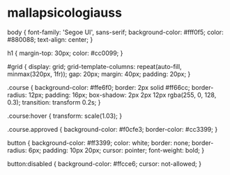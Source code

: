 # mallapsicologiauss
body {
  font-family: 'Segoe UI', sans-serif;
  background-color: #fff0f5;
  color: #880088;
  text-align: center;
}

h1 {
  margin-top: 30px;
  color: #cc0099;
}

#grid {
  display: grid;
  grid-template-columns: repeat(auto-fill, minmax(320px, 1fr));
  gap: 20px;
  margin: 40px;
  padding: 20px;
}

.course {
  background-color: #ffe6f0;
  border: 2px solid #ff66cc;
  border-radius: 12px;
  padding: 16px;
  box-shadow: 2px 2px 12px rgba(255, 0, 128, 0.3);
  transition: transform 0.2s;
}

.course:hover {
  transform: scale(1.03);
}

.course.approved {
  background-color: #f0cfe3;
  border-color: #cc3399;
}

button {
  background-color: #ff3399;
  color: white;
  border: none;
  border-radius: 6px;
  padding: 10px 20px;
  cursor: pointer;
  font-weight: bold;
}

button:disabled {
  background-color: #ffcce6;
  cursor: not-allowed;
}
